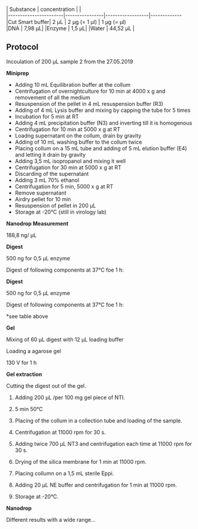 ﻿---  
aimtask: Generation of more open pACYC184 with EcoRV
protocol: Miniprep  
date: 2019-06-13  
participants: Eva Neugebauer  
---  
  
| Substance | concentration | |  
|-----------------------|----------------|------------------|-------------  
|Cut Smart buffer| 2 µL | 2 µg (= 1 µl) | 1 µg (= µl)  
|DNA | 7,98 µL|
|Enzyme | 1,5 µL|
|Water | 44,52 µL |   

## Protocol  
  
Incoulation of 200 µL sample 2 from the 27.05.2019

**Miniprep**

-   Adding 10 mL Equilibration buffer at the collum
-   Centrifugation of overnightculture for 10 min at 4000 x g and removement of all the medium
-   Resuspension of the pellet in 4 mL resuspension buffer (R3)
-   Adding of 4 mL Lysis buffer and mixing by capping the tube for 5 times
-   Incubation for 5 min at RT
-   Adding 4 mL precipitation buffer (N3) and inverting till it is homogenous
-   Centrifugation for 10 min at 5000 x g at RT
-   Loadng supernatant on the collum, drain by gravity
-   Adding of 10 mL washing buffer to the collum twice
-   Placing collum on a 15 mL tube and adding of 5 mL elution buffer (E4) and letting it drain by gravity
-   Adding 3,5 mL isopropanol and mixing it well
-   Centrifugation for 30 min at 5000 x g at RT
-   Discarding of the supernatant
-   Adding 3 mL 70% ethanol
-   Centrifugation for 5 min, 5000 x g at RT
-   Remove supernatant
-   Airdry pellet for 10 min
-   Resuspension of pellet in 200 µL
-   Storage at -20°C (still in virology lab)

  

**Nanodrop Measurement**

188,8 ng/ µL

  

**Digest**

  

500 ng for 0,5 µL enzyme

Digest of following components at 37°C foe 1 h:  
  
**Digest**

  

500 ng for 0,5 µL enzyme

Digest of following components at 37°C foe 1 h:

*see table above
  

**Gel**

Mixing of 60 µL digest with 12 µL loading buffer

Loading a agarose gel

130 V for 1 h

  

**Gel extraction**

Cutting the digest out of the gel.

1. Adding 200 µL /per 100 mg gel piece of NTI.

2. 5 min 50°C

3. Placing of the collum in a collection tube and loading of the sample.

4. Centrifugation at 11000 rpm for 30 s.

5. Adding twice 700 µL NT3 and centrifugation each time at 11000 rpm for 30 s.

6. Drying of the silica membrane for 1 min at 11000 rpm.

7. Placing collumn on a 1,5 mL sterile Eppi.

8. Adding 20 µL NE buffer and centrifugation for 1 min at 11000 rpm.

9. Storage at -20°C.

  

**Nanodrop**

Different results with a wide range...
